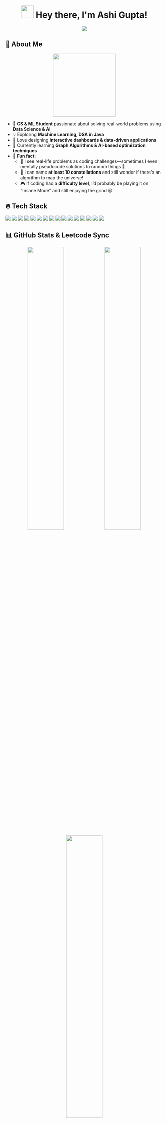 <h1 align="center">
  <img src="https://media.giphy.com/media/hvRJCLFzcasrR4ia7z/giphy.gif" width="40px"/> 
  Hey there, I'm Ashi Gupta! 
</h1>

<p align="center">
  <img src="https://readme-typing-svg.herokuapp.com?font=Fira+Code&weight=600&size=22&pause=1000&color=38C2FF&width=800&height=45&lines=Data+Science+%7C+Machine+Learning+%7C+Software+Development;Lifelong+Learner+%7C+Problem+Solver+%7C+Tech+Explorer;Building+Interactive+Projects" />
</p>

## 🚀 About Me  
<p align="center">
  <img src="https://media.giphy.com/media/fAnzw6YK33jMwzp5wp/giphy.gif" width="200" height="200">
</p>

- 🏫 **CS & ML Student** passionate about solving real-world problems using **Data Science & AI**  
- 💡 Exploring **Machine Learning, DSA in Java**  
- 🎨 Love designing **interactive dashboards & data-driven applications**  
- 🌱 Currently learning **Graph Algorithms & AI-based optimization techniques**  
- 🎯 **Fun fact:**  
  - 🧩 I see real-life problems as coding challenges—sometimes I even mentally pseudocode solutions to random things 🚀  
  - 🌌 I can name **at least 10 constellations** and still wonder if there's an algorithm to map the universe!  
  - 🎮 If coding had a **difficulty level**, I’d probably be playing it on "Insane Mode" and still enjoying the grind 😆
      
## 🔥 Tech Stack  
<p align="left">  
  <img src="https://img.shields.io/badge/Code-Java-orange?style=flat&logo=java&logoColor=white" />  
  <img src="https://img.shields.io/badge/Code-Python-blue?style=flat&logo=python&logoColor=white" />  
  <img src="https://img.shields.io/badge/Database-MySQL-blue?style=flat&logo=mysql&logoColor=white" />  
  <img src="https://img.shields.io/badge/Tools-SQL-lightgray?style=flat&logo=sqlite&logoColor=white" />  
  <img src="https://img.shields.io/badge/Framework-SpringBoot-green?style=flat&logo=springboot&logoColor=white" />  
  <img src="https://img.shields.io/badge/ML-TensorFlow-orange?style=flat&logo=tensorflow&logoColor=white" />  
  <img src="https://img.shields.io/badge/ML-Keras-red?style=flat&logo=keras&logoColor=white" />  
  <img src="https://img.shields.io/badge/ML-XGBoost-darkgreen?style=flat&logo=xgboost&logoColor=white" />  
  <img src="https://img.shields.io/badge/EDA-Pandas-lightblue?style=flat&logo=pandas&logoColor=white" />  
  <img src="https://img.shields.io/badge/Visualization-Tableau-darkblue?style=flat&logo=tableau&logoColor=white" />  
  <img src="https://img.shields.io/badge/Web%20Scraping-BeautifulSoup-purple?style=flat&logo=webscraper&logoColor=white" />  
  <img src="https://img.shields.io/badge/Web%20Scraping-Selenium-gray?style=flat&logo=selenium&logoColor=white" />  
  <img src="https://img.shields.io/badge/IDE-IntelliJ-darkblue?style=flat&logo=intellijidea&logoColor=white" />  
  <img src="https://img.shields.io/badge/Platform-Google%20Colab-yellow?style=flat&logo=googlecolab&logoColor=white" />  
  <img src="https://img.shields.io/badge/Platform-Jupyter-darkorange?style=flat&logo=jupyter&logoColor=white" />  
  <img src="https://img.shields.io/badge/Version%20Control-GitHub-black?style=flat&logo=github&logoColor=white" />  
</p>

## 📊 GitHub Stats & Leetcode Sync  

<p align="center">  

  <img src="https://github-readme-stats.vercel.app/api?username=Ashi12218604&show_icons=true&theme=tokyonight&hide_border=true" width="48%">  
  <img src="https://github-readme-streak-stats.herokuapp.com/?user=Ashi12218604&theme=tokyonight&hide_border=true" width="48%">  
  <img src="https://github-readme-stats.vercel.app/api/top-langs/?username=Ashi12218604&layout=compact&theme=tokyonight&hide_border=true" width="48%">  

</p>  

---

## 🚀 Leetcode Progress (Synced via LeetSync)  

<p align="center">
  <a href="https://github.com/Ashi12218604/Leetcode">
    <img src="https://img.shields.io/badge/LeetCode-Synced%20via%20LeetSync-orange?style=for-the-badge&logo=leetcode" alt="LeetCode Sync Badge"/>
  </a>
</p>

📌 **📝 Repository:** [Leetcode](https://github.com/Ashi12218604/Leetcode)  

📌 **🔥 Automation:** All solved LeetCode problems are **automatically** synced and pushed to GitHub.  

### 🚀 **Problem-Solving Progress**  

📊 **Current Problems Solved:**
🌟 **Arrays:**   ██████████░░░░░  **75%**  
🔎 **Binary Search:**   ████████░░░░░░  **60%**  
🔗 **Linked Lists:**   ██████░░░░░░░░  **50%**  
🌲 **Trees:**   █████████░░░░░░  **70%**  
📚 **Stacks & Queues:**   █████░░░░░░░░  **40%**  


---

💡 **Want to see more?** Check out my **[GitHub Profile](https://github.com/Ashi12218604)** for additional projects and contributions! 🚀  
